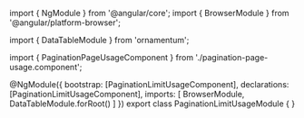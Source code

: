 import { NgModule } from '@angular/core';
import { BrowserModule } from '@angular/platform-browser';
  
import { DataTableModule } from 'ornamentum';
  
import { PaginationPageUsageComponent } from './pagination-page-usage.component';

@NgModule({
 bootstrap: [PaginationLimitUsageComponent],
 declarations: [PaginationLimitUsageComponent],
 imports: [
    BrowserModule, 
    DataTableModule.forRoot()
  ]
})
export class PaginationLimitUsageModule {
}
